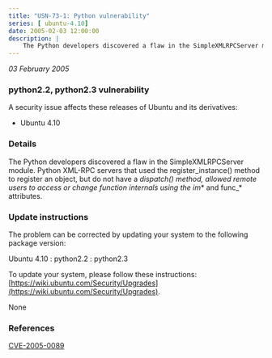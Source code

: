 ```yaml
---
title: "USN-73-1: Python vulnerability"
series: [ ubuntu-4.10]
date: 2005-02-03 12:00:00
description: |
    The Python developers discovered a flaw in the SimpleXMLRPCServer module. Python XML-RPC servers that used the register_instance() method to register an object, but do not have a _dispatch() method, allowed remote users to access or change function internals using the im_* and func_* attributes.
--- 
```

 
 

*03 February 2005*

### python2.2, python2.3 vulnerability

A security issue affects these releases of Ubuntu and its derivatives:

* Ubuntu 4.10

### Details

The Python developers discovered a flaw in the SimpleXMLRPCServer module. Python XML-RPC servers that used the register_instance() method to register an object, but do not have a _dispatch() method, allowed remote users to access or change function internals using the im_* and func_* attributes.

### Update instructions

The problem can be corrected by updating your system to the following package version:

Ubuntu 4.10
 : python2.2 
 : python2.3 

To update your system, please follow these instructions: [https://wiki.ubuntu.com/Security/Upgrades](https://wiki.ubuntu.com/Security/Upgrades).

None

### References

 
 [CVE-2005-0089](http://people.ubuntu.com/~ubuntu-security/cve/CVE-2005-0089)
 

